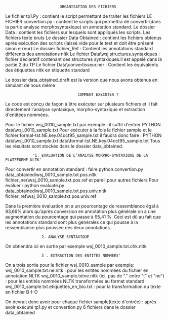 		
							ORGANISATION DES FICHIERS

Le fichier tp1.Py : contient le script permettant de traiter les fichiers
LE FICHIER convertion.py : contient le scripts qui permettra de convertir(dans la partie analyse morphosyntaxique) en annotation standard.
Le dossier Data : contient les fichiers sur lesquels sont appliqués les scripts. Les fichiers texte bruts
Le dossier Data Obtained : contient les fichiers obtenus après exécution des scripts (laissé vide pour le test et doit être présent sinon erreur)
Le dossier fichier_Ref : Contient les annotations standard différents des annotations nltk
Le fichier Data\wsj.structures.syntaxiques : fichier déclaratif contenant ces structures syntaxiques.Il est appelé dans la partie 2 du TP
Le fichier Data\convertisseur.ner : Contient les équivalents des étiquettes nltk en étiquette standard

Le dossier data_obtained_draft est la version que nous avons obtenus en simulant de nous même




									COMMENT EXECUTER ?

Le code est conçu de façon à être exécuter sur plusieurs fichiers et il fait directement l'analyse syntaxique, morpho-syntaxique et extraction
d'entitées nommées.

Pour le fichier wsj_0010_sample.txt par exemple : il suffit d'entrer PYTHON data\wsj_0010_sample.txt 
Pour exécuter à la fois le fichier sample et le fichier formal-tst.NE.key.04oct95_sample.txt il faudra donc faire :
PYTHON data\wsj_0010_sample.txt data\formal-tst.NE.key.04oct95_sample.txt
Tous les résultats sont stockés dans le dossier data_obtained.





				'1. EVALUATION DE L’ANALYSE MORPHO-SYNTAXIQUE DE LA PLATEFORME NLTK'

Pour convertir en annotation standard : faire python convertion.py data_obtained\wsj_0010_sample.txt.pos.nltk  fichier_ner\wsj_0010_sample.txt.pos.ref
et pareil pour autres fichiers
Pour évaluer : python evaluate.py data_obtained\wsj_0010_sample.txt.pos.univ.nltk   fichier_ref\wsj_0010_sample.txt.pos.univ.ref

Dans la première évaluation on a un pourcentage de ressemblance égal à 93,66% alors qu'après conversion en annotation
plus générale on a une augmentation du pourcentage qui passe à 95,41 %. Ceci est dû au fait que les annotations 
standard sont plus générales ce qui pousse à la ressemblance plus poussée des deux annotations.




					2. ANALYSE SYNTAXIQUE
On obtiendra ici en sortie par exemple wsj_0010_sample.txt.chk.nltk





					3 . EXTRACTION DES ENTITÉS NOMMÉES'
On a trois sortie pour le fichier wsj_0010_sample par exemple:
wsj_0010_sample.txt.ne.nltk : pour les entités nommées du fichier en annotation NLTK
wsj_0010_sample.txtne.nltk (ici, pas de "." entre "t" et "ne") : pour les entités nommées NLTK transformées au format standard
wsj_0010_sample.txt.etiquettes_en_bio.txt : pour la transformation du texte en fichier B-I-O


On devrait donc avoir pour chaque fichier sample(texte d'entrée) : après avoir exécuté tp1.py et convertion.py 6 fichiers dans le dossier data_obtained
